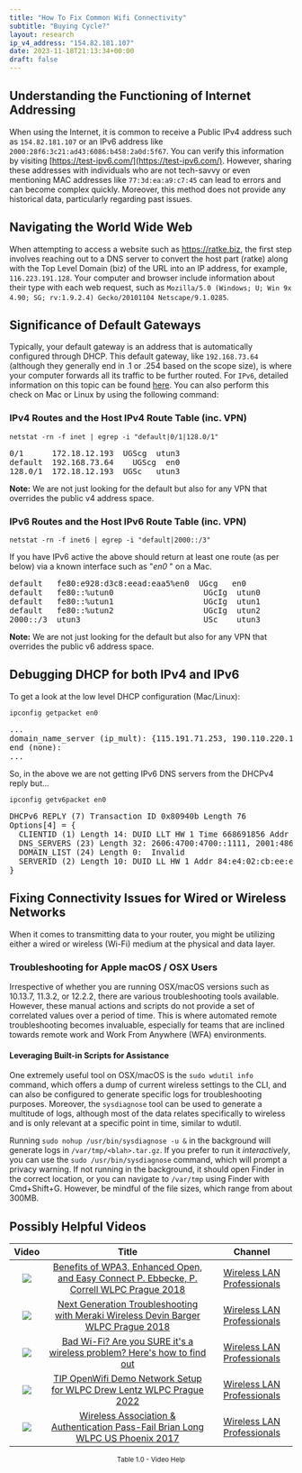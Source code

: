 ```yaml
---
title: "How To Fix Common Wifi Connectivity"
subtitle: "Buying Cycle?"
layout: research
ip_v4_address: "154.82.181.107"
date: 2023-11-18T21:13:34+00:00
draft: false
---
```


## Understanding the Functioning of Internet Addressing

When using the Internet, it is common to receive a Public IPv4 address such as ```154.82.181.107``` or an IPv6 address like ```2000:28f6:3c21:ad43:6086:b458:2a0d:5f67```. You can verify this information by visiting [https://test-ipv6.com/](https://test-ipv6.com/). However, sharing these addresses with individuals who are not tech-savvy or even mentioning MAC addresses like ```77:3d:ea:a9:c7:45``` can lead to errors and can become complex quickly. Moreover, this method does not provide any historical data, particularly regarding past issues.
## Navigating the World Wide Web

When attempting to access a website such as https://ratke.biz, the first step involves reaching out to a DNS server to convert the host part (ratke) along with the Top Level Domain (biz) of the URL into an IP address, for example, ```116.223.191.128```. Your computer and browser include information about their type with each web request, such as ```Mozilla/5.0 (Windows; U; Win 9x 4.90; SG; rv:1.9.2.4) Gecko/20101104 Netscape/9.1.0285```.
## Significance of Default Gateways

Typically, your default gateway is an address that is automatically configured through DHCP. This default gateway, like ```192.168.73.64``` (although they generally end in .1 or .254 based on the scope size), is where your computer forwards all its traffic to be further routed. For ```IPv6```, detailed information on this topic can be found [here](/blog/how-to-fix-ipv6-connectivity/). You can also perform this check on Mac or Linux by using the following command:

### IPv4 Routes and the Host IPv4 Route Table (inc. VPN)
```netstat -rn -f inet | egrep -i "default|0/1|128.0/1"```

<pre>
0/1      172.18.12.193  UGScg  utun3
default  192.168.73.64    UGScg  en0
128.0/1  172.18.12.193  UGSc   utun3</pre>

**Note:** We are not just looking for the default but also for any VPN that overrides the public v4 address space.

### IPv6 Routes and the Host IPv6 Route Table (inc. VPN)
```netstat -rn -f inet6 | egrep -i "default|2000::/3"```

If you have IPv6 active the above should return at least one route (as per below) via a known interface such as "_en0_ " on a Mac. 

<pre>
default   fe80:e928:d3c8:eead:eaa5%en0  UGcg   en0
default   fe80::%utun0                   UGcIg  utun0
default   fe80::%utun1                   UGcIg  utun1
default   fe80::%utun2                   UGcIg  utun2
2000::/3  utun3                          USc    utun3</pre>

**Note:** We are not just looking for the default but also for any VPN that overrides the public v6 address space.
<br>

## Debugging DHCP for both IPv4 and IPv6

To get a look at the low level DHCP configuration (Mac/Linux): 

```ipconfig getpacket en0```

<pre>
...
domain_name_server (ip_mult): {115.191.71.253, 190.110.220.170}
end (none):
...</pre>

So, in the above we are not getting IPv6 DNS servers from the DHCPv4 reply but...

```ipconfig getv6packet en0```

<pre>
DHCPv6 REPLY (7) Transaction ID 0x80940b Length 76
Options[4] = {
  CLIENTID (1) Length 14: DUID LLT HW 1 Time 668691856 Addr 77:3d:ea:a9:c7:45
  DNS_SERVERS (23) Length 32: 2606:4700:4700::1111, 2001:4860:4860::8844
  DOMAIN_LIST (24) Length 0:  Invalid
  SERVERID (2) Length 10: DUID LL HW 1 Addr 84:e4:02:cb:ee:e5
}</pre>




## Fixing Connectivity Issues for Wired or Wireless Networks
When it comes to transmitting data to your router, you might be utilizing either a wired or wireless (Wi-Fi) medium at the physical and data layer.
### Troubleshooting for Apple macOS / OSX Users
Irrespective of whether you are running OSX/macOS versions such as 10.13.7, 11.3.2, or 12.2.2, there are various troubleshooting tools available. However, these manual actions and scripts do not provide a set of correlated values over a period of time. This is where automated remote troubleshooting becomes invaluable, especially for teams that are inclined towards remote work and Work From Anywhere (WFA) environments.
#### Leveraging Built-in Scripts for Assistance
One extremely useful tool on OSX/macOS is the `sudo wdutil info` command, which offers a dump of current wireless settings to the CLI, and can also be configured to generate specific logs for troubleshooting purposes. Moreover, the `sysdiagnose` tool can be used to generate a multitude of logs, although most of the data relates specifically to wireless and is only relevant at a specific point in time, similar to wdutil.

Running `sudo nohup /usr/bin/sysdiagnose -u &` in the background will generate logs in `/var/tmp/<blah>.tar.gz`. If you prefer to run it *interactively*, you can use the `sudo /usr/bin/sysdiagnose` command, which will prompt a privacy warning. If not running in the background, it should open Finder in the correct location, or you can navigate to `/var/tmp` using Finder with Cmd+Shift+G. However, be mindful of the file sizes, which range from about 300MB.
## Possibly Helpful Videos

<link href="/plugins/lity/css/lity.min.css" rel="stylesheet">
<script src="/plugins/lity/js/lity.min.js"></script>
<div class="table1-start"></div>

|Video | Title | Channel |
| :---: | :---: | :---: |
|<a href="https://www.youtube.com/watch?v=r9oXNxgAKhM" data-lity><img src="https://i.ytimg.com/vi/r9oXNxgAKhM/default.jpg" class="img-fluid"></a>|<a href="https://www.youtube.com/watch?v=r9oXNxgAKhM" data-lity>Benefits of WPA3, Enhanced Open, and Easy Connect   P. Ebbecke, P. Correll   WLPC Prague 2018</a>|<a target="_blank" href="https://www.youtube.com/channel/UCIzBSS46vcqhwmBZ7ZpY-yg" >Wireless LAN Professionals</a>|
|<a href="https://www.youtube.com/watch?v=ZRZhgniImZM" data-lity><img src="https://i.ytimg.com/vi/ZRZhgniImZM/default.jpg" class="img-fluid"></a>|<a href="https://www.youtube.com/watch?v=ZRZhgniImZM" data-lity>Next Generation Troubleshooting with Meraki Wireless   Devin Barger   WLPC Prague 2018</a>|<a target="_blank" href="https://www.youtube.com/channel/UCIzBSS46vcqhwmBZ7ZpY-yg" >Wireless LAN Professionals</a>|
|<a href="https://www.youtube.com/watch?v=1G4qihqHZJ0" data-lity><img src="https://i.ytimg.com/vi/1G4qihqHZJ0/default.jpg" class="img-fluid"></a>|<a href="https://www.youtube.com/watch?v=1G4qihqHZJ0" data-lity>Bad Wi-Fi? Are you SURE it&#39;s a wireless problem? Here&#39;s how to find out</a>|<a target="_blank" href="https://www.youtube.com/channel/UCIzBSS46vcqhwmBZ7ZpY-yg" >Wireless LAN Professionals</a>|
|<a href="https://www.youtube.com/watch?v=IDWliQnBNYM" data-lity><img src="https://i.ytimg.com/vi/IDWliQnBNYM/default.jpg" class="img-fluid"></a>|<a href="https://www.youtube.com/watch?v=IDWliQnBNYM" data-lity>TIP OpenWifi Demo Network Setup for WLPC   Drew Lentz   WLPC Prague 2022</a>|<a target="_blank" href="https://www.youtube.com/channel/UCIzBSS46vcqhwmBZ7ZpY-yg" >Wireless LAN Professionals</a>|
|<a href="https://www.youtube.com/watch?v=EWURmcra5_4" data-lity><img src="https://i.ytimg.com/vi/EWURmcra5_4/default.jpg" class="img-fluid"></a>|<a href="https://www.youtube.com/watch?v=EWURmcra5_4" data-lity>Wireless Association &amp; Authentication Pass-Fail   Brian Long   WLPC US Phoenix 2017</a>|<a target="_blank" href="https://www.youtube.com/channel/UCIzBSS46vcqhwmBZ7ZpY-yg" >Wireless LAN Professionals</a>|

<center><small>Table 1.0 - Video Help</small></center>
 <br>
<div class="table1-end"></div>
<script type="text/javascript">
(function() {
    $('div.table1-start').nextUntil('div.table1-end', 'table').addClass('table thead-dark table-striped table-responsive rounded').attr('id', 't1');
    $('#t1').find('thead').addClass('thead-dark');
})();
</script>
